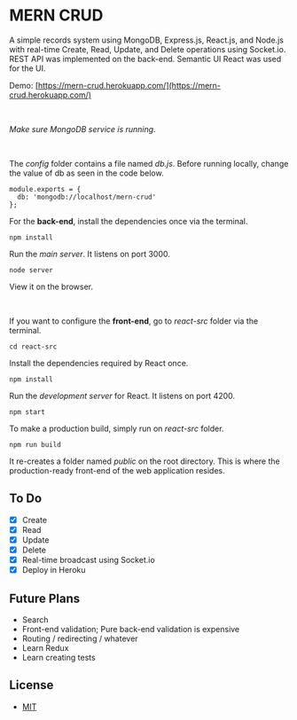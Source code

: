 # MERN CRUD

A simple records system using MongoDB, Express.js, React.js, and Node.js with real-time Create, Read, Update, and Delete operations using Socket.io. REST API was implemented on the back-end. Semantic UI React was used for the UI.

Demo: [https://mern-crud.herokuapp.com/](https://mern-crud.herokuapp.com/)

<br>

*Make sure MongoDB service is running.*

<br>

The *config* folder contains a file named *db.js*. Before running locally, change the value of db as seen in the code below.
```
module.exports = {
  db: 'mongodb://localhost/mern-crud'
};
```

For the **back-end**, install the dependencies once via the terminal.
```
npm install
```

Run the *main server*. It listens on port 3000.
```
node server
```
View it on the browser.

<br>

If you want to configure the **front-end**, go to *react-src* folder via the terminal.

```
cd react-src
```

Install the dependencies required by React once.
```
npm install
```

Run the *development server* for React. It listens on port 4200.
```
npm start
```

To make a production build, simply run on *react-src* folder.
```
npm run build
```

It re-creates a folder named *public* on the root directory. This is where the production-ready front-end of the web application resides.

## To Do

- [x] Create
- [x] Read
- [x] Update
- [x] Delete
- [x] Real-time broadcast using Socket.io
- [x] Deploy in Heroku

## Future Plans

* Search
* Front-end validation; Pure back-end validation is expensive
* Routing / redirecting / whatever
* Learn Redux
* Learn creating tests

## License
* [MIT](LICENSE)
